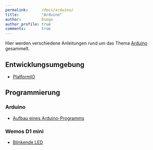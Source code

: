 ```yaml
---
permalink:      /docs/arduino/
title:          "Arduino"
author:         Diego
author_profile: true
comments:       true
---
```

Hier werden verschiedene Anleitungen rund um das Thema [Arduino](https://www.arduino.cc) gesammelt.

## Entwicklungsumgebung

- [PlatformIO](/docs/arduino/platformio/)

## Programmierung

### Arduino

- [Aufbau eines Arduino-Programms](/docs/arduino/sketch/)

### Wemos D1 mini

- [Blinkende LED](/docs/arduino/wemos-blink/)


